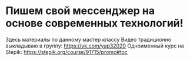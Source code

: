 # Пишем свой мессенджер на основе современных технологий!
Здесь материалы по данному мастер классу
Видео традиционно выкладываю в группу: https://vk.com/yap32020
Одноименный курс на Stepik: https://stepik.org/course/91715/promo#toc
